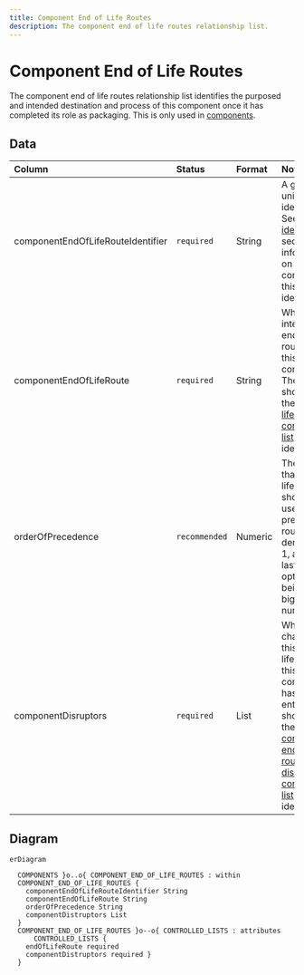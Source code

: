 ```yaml
---
title: Component End of Life Routes
description: The component end of life routes relationship list.
---
```


# Component End of Life Routes

The component end of life routes relationship list identifies the purposed and intended destination and process of this component once it has completed its role as packaging. This is only used in [components](../3_Data_Specification/3_3_Components.md).

## Data
|Column|<div style="width:90px">Status</div>|Format|Notes|
|:-|:-|:-|:-|
|componentEndOfLifeRouteIdentifier|`required`|String|A globally unique identifier. See [identifiers](../4_Identifiers/4_1_Identifiers.md) section for information on how to construct this identifier|
|componentEndOfLifeRoute|`required`|String|What is the intended end of life route for this component? The entry should be the [end of life route controlled list](../5_Controlled_Lists/5_016_End_Of_Life_Route.md) identifier.|
|orderOfPrecedence|`recommended`|Numeric|The order that end of life routes should be used. The preferred route denoted as 1, and the last best option being the biggest number.|
|componentDisruptors|`required`|List|What challenges this end of life route for this component has. The entry should be the [component end of life route disruptors controlled list](../5_Controlled_Lists/5_008_Component_Disruptors.md) identifier.|

## Diagram

``` mermaid
erDiagram

  COMPONENTS }o..o{ COMPONENT_END_OF_LIFE_ROUTES : within
  COMPONENT_END_OF_LIFE_ROUTES {
    componentEndOfLifeRouteIdentifier String
    componentEndOfLifeRoute String
    orderOfPrecedence String
    componentDistruptors List
  }
  COMPONENT_END_OF_LIFE_ROUTES }o--o{ CONTROLLED_LISTS : attributes
      CONTROLLED_LISTS {
    endOfLifeRoute required
    componentDistruptors required }
  }
```
